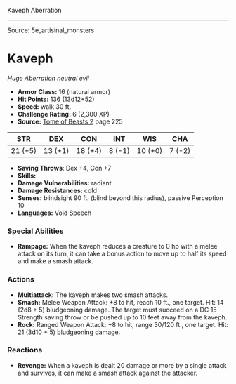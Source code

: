 <MonsterName/>Kaveph</MonsterName>
<CreatureType/>Aberration</CreatureType>



---

Source: 5e_artisinal_monsters

# Kaveph

*Huge* *Aberration* *neutral evil*

- **Armor Class:** 16 (natural armor)
- **Hit Points:** 136 (13d12+52)
- **Speed:** walk 30 ft.
- **Challenge Rating:** 6 (2,300 XP)
- **Source:** [Tome of Beasts 2](https://koboldpress.com/kpstore/product/tome-of-beasts-2-for-5th-edition) page 225

| STR | DEX | CON | INT | WIS | CHA |
| --- | --- | --- | --- | --- | --- |
| 21 (+5) | 13 (+1) | 18 (+4) | 8 (-1) | 10 (+0) | 7 (-2) |

- **Saving Throws**: Dex +4, Con +7
- **Skills:** 
- **Damage Vulnerabilities:** radiant
- **Damage Resistances:** cold
- **Senses:** blindsight 90 ft. (blind beyond this radius), passive Perception 10
- **Languages:** Void Speech

### Special Abilities

- **Rampage:** When the kaveph reduces a creature to 0 hp with a melee attack on its turn, it can take a bonus action to move up to half its speed and make a smash attack.

### Actions

- **Multiattack:** The kaveph makes two smash attacks.
- **Smash:** Melee Weapon Attack: +8 to hit, reach 10 ft., one target. Hit: 14 (2d8 + 5) bludgeoning damage. The target must succeed on a DC 15 Strength saving throw or be pushed up to 10 feet away from the kaveph.
- **Rock:** Ranged Weapon Attack: +8 to hit, range 30/120 ft., one target. Hit: 21 (3d10 + 5) bludgeoning damage.

### Reactions

- **Revenge:** When a kaveph is dealt 20 damage or more by a single attack and survives, it can make a smash attack against the attacker.




